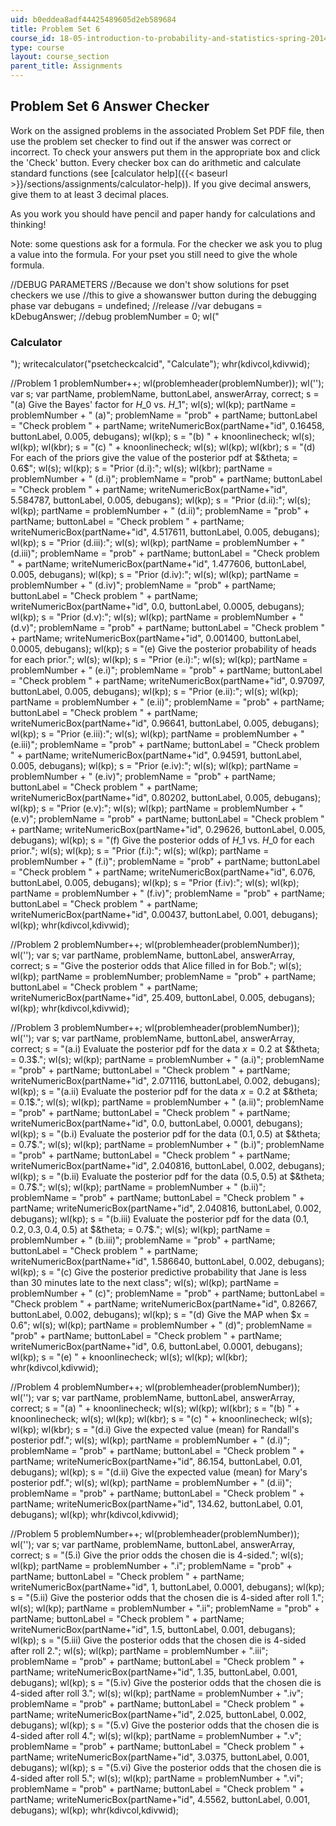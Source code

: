 ```yaml
---
uid: b0eddea8adf44425489605d2eb589684
title: Problem Set 6
course_id: 18-05-introduction-to-probability-and-statistics-spring-2014
type: course
layout: course_section
parent_title: Assignments
---
```


Problem Set 6 Answer Checker
----------------------------

Work on the assigned problems in the associated Problem Set PDF file, then use the problem set checker to find out if the answer was correct or incorrect. To check your answers put them in the appropriate box and click the 'Check' button. Every checker box can do arithmetic and calculate standard functions (see [calculator help]({{< baseurl >}}/sections/assignments/calculator-help)). If you give decimal answers, give them to at least 3 decimal places.

As you work you should have pencil and paper handy for calculations and thinking!

Note: some questions ask for a formula. For the checker we ask you to plug a value into the formula. For your pset you still need to give the whole formula.

//DEBUG PARAMETERS //Because we don't show solutions for pset checkers we use //this to give a showanswer button during the debugging phase var debugans = undefined; //release //var debugans = kDebugAnswer; //debug problemNumber = 0; wl("<h3>Calculator</h3>"); writecalculator("psetcheckcalcid", "Calculate"); whr(kdivcol,kdivwid);

//Problem 1 problemNumber++; wl(problemheader(problemNumber)); wl(''); var s; var partName, problemName, buttonLabel, answerArray, correct; s = "(a) Give the Bayes' factor for $H\_0$ vs. $H\_1$"; wl(s); wl(kp); partName = problemNumber + " (a)"; problemName = "prob" + partName; buttonLabel = "Check problem " + partName; writeNumericBox(partName+"id", 0.16458, buttonLabel, 0.005, debugans); wl(kp); s = "(b) " + knoonlinecheck; wl(s); wl(kp); wl(kbr); s = "(c) " + knoonlinecheck; wl(s); wl(kp); wl(kbr); s = "(d) For each of the priors give the value of the posterior pdf at $&theta; = 0.6$"; wl(s); wl(kp); s = "Prior (d.i):"; wl(s); wl(kbr); partName = problemNumber + " (d.i)"; problemName = "prob" + partName; buttonLabel = "Check problem " + partName; writeNumericBox(partName+"id", 5.584787, buttonLabel, 0.005, debugans); wl(kp); s = "Prior (d.ii):"; wl(s); wl(kp); partName = problemNumber + " (d.ii)"; problemName = "prob" + partName; buttonLabel = "Check problem " + partName; writeNumericBox(partName+"id", 4.517611, buttonLabel, 0.005, debugans); wl(kp); s = "Prior (d.iii):"; wl(s); wl(kp); partName = problemNumber + " (d.iii)"; problemName = "prob" + partName; buttonLabel = "Check problem " + partName; writeNumericBox(partName+"id", 1.477606, buttonLabel, 0.005, debugans); wl(kp); s = "Prior (d.iv):"; wl(s); wl(kp); partName = problemNumber + " (d.iv)"; problemName = "prob" + partName; buttonLabel = "Check problem " + partName; writeNumericBox(partName+"id", 0.0, buttonLabel, 0.0005, debugans); wl(kp); s = "Prior (d.v):"; wl(s); wl(kp); partName = problemNumber + " (d.v)"; problemName = "prob" + partName; buttonLabel = "Check problem " + partName; writeNumericBox(partName+"id", 0.001400, buttonLabel, 0.0005, debugans); wl(kp); s = "(e) Give the posterior probability of heads for each prior."; wl(s); wl(kp); s = "Prior (e.i):"; wl(s); wl(kp); partName = problemNumber + " (e.i)"; problemName = "prob" + partName; buttonLabel = "Check problem " + partName; writeNumericBox(partName+"id", 0.97097, buttonLabel, 0.005, debugans); wl(kp); s = "Prior (e.ii):"; wl(s); wl(kp); partName = problemNumber + " (e.ii)"; problemName = "prob" + partName; buttonLabel = "Check problem " + partName; writeNumericBox(partName+"id", 0.96641, buttonLabel, 0.005, debugans); wl(kp); s = "Prior (e.iii):"; wl(s); wl(kp); partName = problemNumber + " (e.iii)"; problemName = "prob" + partName; buttonLabel = "Check problem " + partName; writeNumericBox(partName+"id", 0.94591, buttonLabel, 0.005, debugans); wl(kp); s = "Prior (e.iv):"; wl(s); wl(kp); partName = problemNumber + " (e.iv)"; problemName = "prob" + partName; buttonLabel = "Check problem " + partName; writeNumericBox(partName+"id", 0.80202, buttonLabel, 0.005, debugans); wl(kp); s = "Prior (e.v):"; wl(s); wl(kp); partName = problemNumber + " (e.v)"; problemName = "prob" + partName; buttonLabel = "Check problem " + partName; writeNumericBox(partName+"id", 0.29626, buttonLabel, 0.005, debugans); wl(kp); s = "(f) Give the posterior odds of $H\_1$ vs. $H\_0$ for each prior."; wl(s); wl(kp); s = "Prior (f.i):"; wl(s); wl(kp); partName = problemNumber + " (f.i)"; problemName = "prob" + partName; buttonLabel = "Check problem " + partName; writeNumericBox(partName+"id", 6.076, buttonLabel, 0.005, debugans); wl(kp); s = "Prior (f.iv):"; wl(s); wl(kp); partName = problemNumber + " (f.iv)"; problemName = "prob" + partName; buttonLabel = "Check problem " + partName; writeNumericBox(partName+"id", 0.00437, buttonLabel, 0.001, debugans); wl(kp); whr(kdivcol,kdivwid);

//Problem 2 problemNumber++; wl(problemheader(problemNumber)); wl(''); var s; var partName, problemName, buttonLabel, answerArray, correct; s = "Give the posterior odds that Alice filled in for Bob."; wl(s); wl(kp); partName = problemNumber; problemName = "prob" + partName; buttonLabel = "Check problem " + partName; writeNumericBox(partName+"id", 25.409, buttonLabel, 0.005, debugans); wl(kp); whr(kdivcol,kdivwid);

//Problem 3 problemNumber++; wl(problemheader(problemNumber)); wl(''); var s; var partName, problemName, buttonLabel, answerArray, correct; s = "(a.i) Evaluate the posterior pdf for the data $x= 0.2$ at $&theta; = 0.3$."; wl(s); wl(kp); partName = problemNumber + " (a.i)"; problemName = "prob" + partName; buttonLabel = "Check problem " + partName; writeNumericBox(partName+"id", 2.071116, buttonLabel, 0.002, debugans); wl(kp); s = "(a.ii) Evaluate the posterior pdf for the data $x = 0.2$ at $&theta; = 0.1$."; wl(s); wl(kp); partName = problemNumber + " (a.ii)"; problemName = "prob" + partName; buttonLabel = "Check problem " + partName; writeNumericBox(partName+"id", 0.0, buttonLabel, 0.0001, debugans); wl(kp); s = "(b.i) Evaluate the posterior pdf for the data $(0.1,0.5)$ at $&theta; = 0.7$."; wl(s); wl(kp); partName = problemNumber + " (b.i)"; problemName = "prob" + partName; buttonLabel = "Check problem " + partName; writeNumericBox(partName+"id", 2.040816, buttonLabel, 0.002, debugans); wl(kp); s = "(b.ii) Evaluate the posterior pdf for the data $(0.5, 0.5)$ at $&theta; = 0.7$."; wl(s); wl(kp); partName = problemNumber + " (b.ii)"; problemName = "prob" + partName; buttonLabel = "Check problem " + partName; writeNumericBox(partName+"id", 2.040816, buttonLabel, 0.002, debugans); wl(kp); s = "(b.iii) Evaluate the posterior pdf for the data $(0.1, 0.2, 0.3, 0.4, 0.5)$ at $&theta; = 0.7$."; wl(s); wl(kp); partName = problemNumber + " (b.iii)"; problemName = "prob" + partName; buttonLabel = "Check problem " + partName; writeNumericBox(partName+"id", 1.586640, buttonLabel, 0.002, debugans); wl(kp); s = "(c) Give the posterior predictive probability that Jane is less than 30 minutes late to the next class"; wl(s); wl(kp); partName = problemNumber + " (c)"; problemName = "prob" + partName; buttonLabel = "Check problem " + partName; writeNumericBox(partName+"id", 0.82667, buttonLabel, 0.002, debugans); wl(kp); s = "(d) Give the MAP when $x = 0.6"; wl(s); wl(kp); partName = problemNumber + " (d)"; problemName = "prob" + partName; buttonLabel = "Check problem " + partName; writeNumericBox(partName+"id", 0.6, buttonLabel, 0.0001, debugans); wl(kp); s = "(e) " + knoonlinecheck; wl(s); wl(kp); wl(kbr); whr(kdivcol,kdivwid);

//Problem 4 problemNumber++; wl(problemheader(problemNumber)); wl(''); var s; var partName, problemName, buttonLabel, answerArray, correct; s = "(a) " + knoonlinecheck; wl(s); wl(kp); wl(kbr); s = "(b) " + knoonlinecheck; wl(s); wl(kp); wl(kbr); s = "(c) " + knoonlinecheck; wl(s); wl(kp); wl(kbr); s = "(d.i) Give the expected value (mean) for Randall's posterior pdf."; wl(s); wl(kp); partName = problemNumber + " (d.i)"; problemName = "prob" + partName; buttonLabel = "Check problem " + partName; writeNumericBox(partName+"id", 86.154, buttonLabel, 0.01, debugans); wl(kp); s = "(d.ii) Give the expected value (mean) for Mary's posterior pdf."; wl(s); wl(kp); partName = problemNumber + " (d.ii)"; problemName = "prob" + partName; buttonLabel = "Check problem " + partName; writeNumericBox(partName+"id", 134.62, buttonLabel, 0.01, debugans); wl(kp); whr(kdivcol,kdivwid);

//Problem 5 problemNumber++; wl(problemheader(problemNumber)); wl(''); var s; var partName, problemName, buttonLabel, answerArray, correct; s = "(5.i) Give the prior odds the chosen die is 4-sided."; wl(s); wl(kp); partName = problemNumber + ".i"; problemName = "prob" + partName; buttonLabel = "Check problem " + partName; writeNumericBox(partName+"id", 1, buttonLabel, 0.0001, debugans); wl(kp); s = "(5.ii) Give the posterior odds that the chosen die is 4-sided after roll 1."; wl(s); wl(kp); partName = problemNumber + ".ii"; problemName = "prob" + partName; buttonLabel = "Check problem " + partName; writeNumericBox(partName+"id", 1.5, buttonLabel, 0.001, debugans); wl(kp); s = "(5.iii) Give the posterior odds that the chosen die is 4-sided after roll 2."; wl(s); wl(kp); partName = problemNumber + ".iii"; problemName = "prob" + partName; buttonLabel = "Check problem " + partName; writeNumericBox(partName+"id", 1.35, buttonLabel, 0.001, debugans); wl(kp); s = "(5.iv) Give the posterior odds that the chosen die is 4-sided after roll 3."; wl(s); wl(kp); partName = problemNumber + ".iv"; problemName = "prob" + partName; buttonLabel = "Check problem " + partName; writeNumericBox(partName+"id", 2.025, buttonLabel, 0.002, debugans); wl(kp); s = "(5.v) Give the posterior odds that the chosen die is 4-sided after roll 4."; wl(s); wl(kp); partName = problemNumber + ".v"; problemName = "prob" + partName; buttonLabel = "Check problem " + partName; writeNumericBox(partName+"id", 3.0375, buttonLabel, 0.001, debugans); wl(kp); s = "(5.vi) Give the posterior odds that the chosen die is 4-sided after roll 5."; wl(s); wl(kp); partName = problemNumber + ".vi"; problemName = "prob" + partName; buttonLabel = "Check problem " + partName; writeNumericBox(partName+"id", 4.5562, buttonLabel, 0.001, debugans); wl(kp); whr(kdivcol,kdivwid);